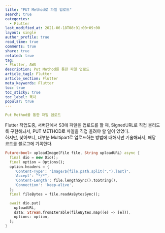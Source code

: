 ```yaml
---
title: "PUT Method로 파일 업로드"
search: true
categories:
  - Flutter
last_modified_at: 2021-06-18T08:01:00+09:00
layout: single
author_profile: true
read_time: true
comments: true
share: true
related: true
tag:
- Flutter, AWS
description: Put Method를 통한 파일 업로드
article_tag1: Flutter
article_section: Flutter
meta_keywords: Flutter
toc: true
toc_sticky: true
toc_label: 목차
popular: true
---
```


```yaml
Put Method를 통한 파일 업로드
```

Flutter 작업도중, 서버단에서 S3에 파일을 업로드를 할 때, SignedURL로 직접 올리도록 구현해놔서, PUT METHOD로 파일을 직접 올려야 할 일이 있었다.  
하지만, 찾아보니, 대부분 Multipart로 업로드하는 방법에 대해서만 기술해놔서, 해당 코드를 블로그에 기록한다.

```Dart
Future<bool> uploadImage(File file, String uploadURL) async {
  final dio = new Dio();
  final option = Options();
  option.headers = {
    'Content-Type': "image/${file.path.split(".").last}",
    'Accept': "*/*",
    'Content-Length': file.lengthSync().toString(),
    'Connection': 'keep-alive',
  };
  final fileBytes = file.readAsBytesSync();

  await dio.put(
    uploadURL,
    data: Stream.fromIterable(fileBytes.map((e) => [e])),
    options: option,
  );
}
```